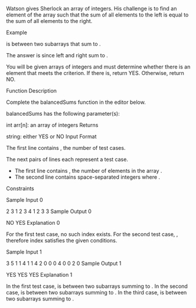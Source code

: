 Watson gives Sherlock an array of integers. His challenge is to find an element of the array such that the sum of all elements to the left is equal to the sum of all elements to the right.

Example


 is between two subarrays that sum to .


The answer is  since left and right sum to .

You will be given arrays of integers and must determine whether there is an element that meets the criterion. If there is, return YES. Otherwise, return NO.

Function Description

Complete the balancedSums function in the editor below.

balancedSums has the following parameter(s):

int arr[n]: an array of integers
Returns

string: either YES or NO
Input Format

The first line contains , the number of test cases.

The next  pairs of lines each represent a test case.
- The first line contains , the number of elements in the array .
- The second line contains  space-separated integers  where .

Constraints





Sample Input 0

2
3
1 2 3
4
1 2 3 3
Sample Output 0

NO
YES
Explanation 0

For the first test case, no such index exists.
For the second test case, , therefore index  satisfies the given conditions.

Sample Input 1

3
5
1 1 4 1 1
4
2 0 0 0
4
0 0 2 0 
Sample Output 1

YES
YES
YES
Explanation 1

In the first test case,  is between two subarrays summing to .
In the second case,  is between two subarrays summing to .
In the third case,  is between two subarrays summing to .